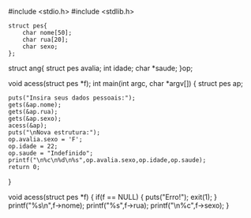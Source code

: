 #include <stdio.h>
#include <stdlib.h>

	struct pes{
		char nome[50];
		char rua[20];
		char sexo;
	};

struct ang{
	struct pes avalia;
	int idade;
	char *saude;
}op;

void acess(struct pes *f);
int main(int argc, char *argv[])
{
	struct pes ap;
	
	puts("Insira seus dados pessoais:");
	gets(&ap.nome);
	gets(&ap.rua);
	gets(&ap.sexo);
	acess(&ap);
	puts("\nNova estrutura:");
	op.avalia.sexo = 'F';
	op.idade = 22;
	op.saude = "Indefinido";
	printf("\n%c\n%d\n%s",op.avalia.sexo,op.idade,op.saude);
	return 0;
}

void acess(struct pes *f)
{
	if(f == NULL)
	{
		puts("Erro!");
		exit(1);
	}
	printf("%s\n",f->nome);
	printf("%s",f->rua);
	printf("\n%c",f->sexo);
}
